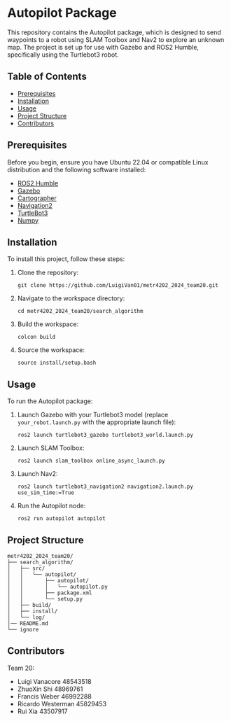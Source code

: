 # Autopilot Package

This repository contains the Autopilot package, which is designed to send waypoints to a robot using SLAM Toolbox and Nav2 to explore an unknown map. The project is set up for use with Gazebo and ROS2 Humble, specifically using the Turtlebot3 robot.

## Table of Contents
- [Prerequisites](#prerequisites)
- [Installation](#installation)
- [Usage](#usage)
- [Project Structure](#project-structure)
- [Contributors](#contributing)

## Prerequisites

Before you begin, ensure you have Ubuntu 22.04 or compatible Linux distribution and the following software installed:

- [ROS2 Humble](https://docs.ros.org/en/humble/Installation.html)
- [Gazebo](https://classic.gazebosim.org/tutorials?tut=install_ubuntu&cat=install)
- [Cartographer](https://emanual.robotis.com/docs/en/platform/turtlebot3/quick-start/#pc-setup)  
- [Navigation2](https://emanual.robotis.com/docs/en/platform/turtlebot3/quick-start/#pc-setup)
- [TurtleBot3](https://emanual.robotis.com/docs/en/platform/turtlebot3/quick-start/#pc-setup)
- [Numpy](https://numpy.org/install/)


## Installation

To install this project, follow these steps:

1. Clone the repository:
   ```
   git clone https://github.com/LuigiVan01/metr4202_2024_team20.git
   ```

2. Navigate to the workspace directory:
   ```
   cd metr4202_2024_team20/search_algorithm
   ```

3. Build the workspace:
   ```
   colcon build
   ```

4. Source the workspace:
   ```
   source install/setup.bash
   ```

## Usage

To run the Autopilot package:

1. Launch Gazebo with your Turtlebot3 model (replace `your_robot.launch.py` with the appropriate launch file):
   ```
   ros2 launch turtlebot3_gazebo turtlebot3_world.launch.py
   ```

2. Launch SLAM Toolbox:
   ```
   ros2 launch slam_toolbox online_async_launch.py
   ```

3. Launch Nav2:
   ```
   ros2 launch turtlebot3_navigation2 navigation2.launch.py use_sim_time:=True
   ```

4. Run the Autopilot node:
   ```
   ros2 run autopilot autopilot
   ```

## Project Structure

```
metr4202_2024_team20/
├── search_algorithm/
│   ├── src/
│   │   └── autopilot/
│   │       ├── autopilot/
│   │       │   └── autopilot.py
│   │       ├── package.xml
│   │       └── setup.py
│   ├── build/
│   ├── install/
│   └── log/
│── README.md
└── ignore
```

## Contributors
  Team 20:

 - Luigi Vanacore         48543518
 - ZhuoXin Shi            48969761
 - Francis Weber          46992288
 - Ricardo Westerman      45829453
 - Rui Xia                43507917

